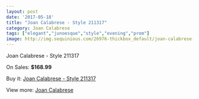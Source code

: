 ```yaml
---
layout: post
date: '2017-05-18'
title: "Joan Calabrese - Style 211317"
category: Joan Calabrese
tags: ["elegant","junoesque","style","evening","prom"]
image: http://img.sequinious.com/26976-thickbox_default/joan-calabrese-style-211317.jpg
---
```

Joan Calabrese - Style 211317

On Sales: **$168.99**
<a href="https://www.sequinious.com/joan-calabrese/5535-joan-calabrese-style-211317.html"><amp-img layout="responsive" width="600" height="600" src="//img.sequinious.com/26976-thickbox_default/joan-calabrese-style-211317.jpg" alt="Joan Calabrese - Style 211317 0" /></a>

Buy it: [Joan Calabrese - Style 211317](https://www.sequinious.com/joan-calabrese/5535-joan-calabrese-style-211317.html "Joan Calabrese - Style 211317")

View more: [Joan Calabrese](https://www.sequinious.com/51-joan-calabrese "Joan Calabrese")